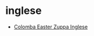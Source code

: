 # inglese

 * [Colomba Easter Zuppa Inglese](../../index/c/colomba-easter-zuppa-inglese-51233830.json)
